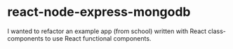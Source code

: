 # react-node-express-mongodb

I wanted to refactor an example app (from school) written with React class-components to use React functional components.
